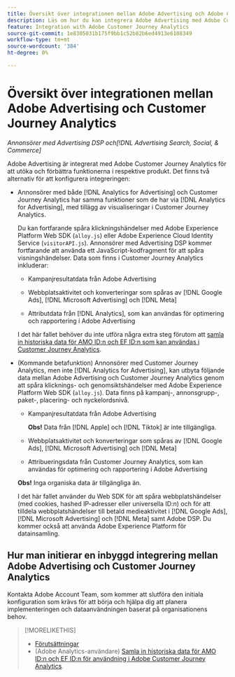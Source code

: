 ```yaml
---
title: Översikt över integrationen mellan Adobe Advertising och Adobe Customer Journey Analytics
description: Läs om hur du kan integrera Adobe Advertising med Adobe Customer Journey Analytics.
feature: Integration with Adobe Customer Journey Analytics
source-git-commit: 1e8305031b175f9bb1c52b82b6ed4913e6108349
workflow-type: tm+mt
source-wordcount: '384'
ht-degree: 0%

---
```


# Översikt över integrationen mellan Adobe Advertising och Customer Journey Analytics

<!-- title? If I change, change refs throughout -->

*Annonsörer med Advertising DSP och[!DNL Advertising Search, Social, & Commerce]*

Adobe Advertising är integrerat med Adobe Customer Journey Analytics för att utöka och förbättra funktionerna i respektive produkt. Det finns två alternativ för att konfigurera integreringen:

* Annonsörer med både [!DNL Analytics for Advertising] och Customer Journey Analytics har samma funktioner som de har via [!DNL Analytics for Advertising], med tillägg av visualiseringar i Customer Journey Analytics.

  Du kan fortfarande spåra klickningshändelser med Adobe Experience Platform Web SDK (`alloy.js`) eller Adobe Experience Cloud Identity Service (`visitorAPI.js`). Annonsörer med Advertising DSP kommer fortfarande att använda ett JavaScript-kodfragment för att spåra visningshändelser. Data som finns i Customer Journey Analytics inkluderar:

   * Kampanjresultatdata från Adobe Advertising

   * Webbplatsaktivitet och konverteringar som spåras av [!DNL Google Ads], [!DNL Microsoft Advertising] och [!DNL Meta]

   * Attributdata från [!DNL Analytics], som kan användas för optimering och rapportering i Adobe Advertising

  I det här fallet behöver du inte utföra några extra steg förutom att [samla in historiska data för AMO ID:n och EF ID:n som kan användas i Customer Journey Analytics](/help/integrations/analytics/rvars-to-evars.md).

* (Kommande betafunktion) Annonsörer med Customer Journey Analytics, men inte [!DNL Analytics for Advertising], kan utbyta följande data mellan Adobe Advertising och Customer Journey Analytics genom att spåra klicknings- och genomsiktshändelser med Adobe Experience Platform Web SDK (`alloy.js`). Data finns på kampanj-, annonsgrupp-, paket-, placering- och nyckelordsnivå.

   * Kampanjresultatdata från Adobe Advertising

     **Obs!** Data från [!DNL Apple] och [!DNL Tiktok] är inte tillgängliga.

   * Webbplatsaktivitet och konverteringar som spåras av [!DNL Google Ads], [!DNL Microsoft Advertising] och [!DNL Meta]

   * Attribueringsdata från Customer Journey Analytics, som kan användas för optimering och rapportering i Adobe Advertising

  **Obs!** Inga organiska data är tillgängliga än.<!-- Does that belong somewhere up above? -->

  I det här fallet använder du Web SDK för att spåra webbplatshändelser (med cookies, hashed IP-adresser eller universella ID:n) och för att tilldela webbplatshändelser till betald medieaktivitet i [!DNL Google Ads], [!DNL Microsoft Advertising] och [!DNL Meta] samt Adobe DSP. Du kommer också att använda Adobe Experience Platform för datainsamling.

## Hur man initierar en inbyggd integrering mellan Adobe Advertising och Customer Journey Analytics

Kontakta Adobe Account Team, som kommer att slutföra den initiala konfiguration som krävs för att börja och hjälpa dig att planera implementeringen och dataanvändningen baserat på organisationens behov.

>[!MORELIKETHIS]
>
>* [Förutsättningar](prerequisites.md)
>* (Adobe Analytics-användare) [Samla in historiska data för AMO ID:n och EF ID:n för användning i Adobe Customer Journey Analytics](/help/integrations/analytics/rvars-to-evars.md).
